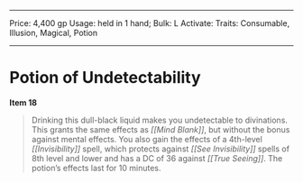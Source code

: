 
---
Price: 4,400 gp
Usage: held in 1 hand;
Bulk: L
Activate: 
Traits: Consumable, Illusion, Magical, Potion

---

# Potion of Undetectability

**Item 18**

> Drinking this dull-black liquid makes you undetectable to divinations. This grants the same effects as *[[Mind Blank]]*, but without the bonus against mental effects. You also gain the effects of a 4th-level *[[Invisibility]]* spell, which protects against *[[See Invisibility]]* spells of 8th level and lower and has a DC of 36 against *[[True Seeing]]*. The potion’s effects last for 10 minutes.
